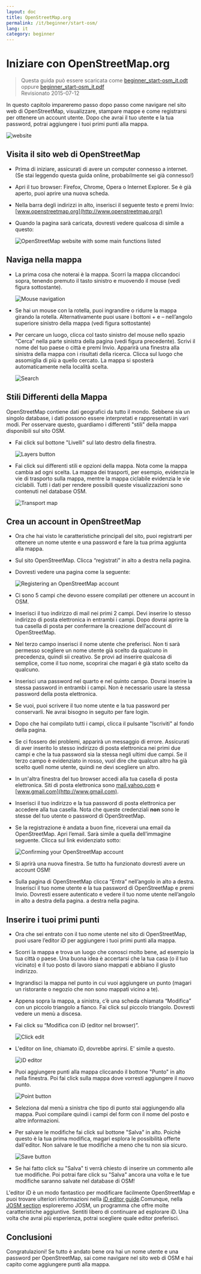 ```yaml
---
layout: doc
title: OpenStreetMap.org
permalink: /it/beginner/start-osm/
lang: it
category: beginner
---
```


Iniziare con OpenStreetMap.org
====================================

> Questa guida può essere scaricata come [beginner_start-osm_it.odt](/files/beginner_start-osm_it.odt) oppure [beginner_start-osm_it.pdf](/files/beginner_start-osm_it.pdf)  
> Revisionato 2015-07-12  

In questo capitolo impareremo passo dopo passo come navigare nel
sito web di OpenStreetMap, visualizzare, stampare mappe e come registrarsi per ottenere un account
utente. Dopo che avrai il tuo utente e la tua password, potrai
aggiungere i tuoi primi punti alla mappa.

![website][]

Visita il sito web di OpenStreetMap
-------------------------------

- Prima di iniziare, assicurati di avere un computer connesso a internet.
    (Se stai leggendo questa guida online, probabilmente sei già connesso!)
- Apri il tuo browser: Firefox, Chrome, Opera o Internet
    Explorer. Se è già aperto, puoi aprire una nuova scheda.
- Nella barra degli indirizzi in alto, inserisci il seguente testo e premi Invio:
    [www.openstreetmap.org](http://www.openstreetmap.org/)
- Quando la pagina sarà caricata, dovresti vedere qualcosa di
    simile a questo:

    ![OpenStreetMap website with some main functions listed][]

Naviga nella mappa
----------------

- La prima cosa che noterai è la mappa. Scorri la mappa cliccandoci
    sopra,  tenendo premuto il tasto sinistro e
    muovendo il mouse (vedi figura sottostante).

    ![Mouse navigation][]

- Se hai un mouse con la rotella, puoi ingrandire o ridurre la mappa
    girando la rotella.  Alternativamente puoi usare i bottoni +
    e – nell’angolo superiore sinistro della mappa (vedi figura
    sottostante)
- Per cercare un luogo, clicca col tasto sinistro del mouse nello spazio “Cerca” nella
    parte sinistra della pagina (vedi figura precedente). Scrivi il nome del
    tuo paese o città e premi Invio. Apparirà una finestra alla
    sinistra della mappa con i risultati della ricerca. Clicca sul
    luogo che assomiglia di più a quello cercato. La mappa si
    sposterà automaticamente nella località scelta.

    ![Search][]
   

Stili Differenti della Mappa
------------------------

OpenStreetMap contiene dati geografici da tutto il mondo. Sebbene
sia un singolo database, i dati possono essere interpretati e rappresentati in
vari modi. Per osservare questo, guardiamo i differenti "stili" della mappa
disponibili sul sito OSM.

- Fai click sul bottone "Livelli" sul lato destro della finestra.

    ![Layers button][]

- Fai click sui differenti stili e opzioni della mappa. Nota come la mappa
    cambia ad ogni scelta. La mappa dei trasporti, per esempio, evidenzia
    le vie di trasporto sulla mappa, mentre la mappa ciclabile evidenzia le vie
    ciclabili. Tutti i dati per rendere possibili queste visualizzazioni sono contenuti nel
    database OSM.

    ![Transport map][]

Crea un account in OpenStreetMap
-------------------------------

- Ora che hai visto le caratteristiche principali del sito, puoi
    registrarti per ottenere un nome utente e una password e fare la tua prima aggiunta
    alla mappa.
- Sul sito OpenStreetMap. Clicca “registrati” in alto
    a destra nella pagina.
- Dovresti vedere una pagina come la seguente:

    ![Registering an OpenStreetMap account][]

- Ci sono 5 campi che devono essere compilati per
    ottenere un account in OSM.
- Inserisci il tuo indirizzo di mail nei primi 2 campi.  Devi inserire
    lo stesso indirizzo di posta elettronica in entrambi i campi. Dopo dovrai aprire
    la tua casella di posta per confermare la creazione dell’account di OpenStreetMap.
- Nel terzo campo inserisci il nome utente che preferisci.
    Non ti sarà permesso scegliere un nome utente già scelto
    da qualcuno in precedenza, quindi sii creativo. Se provi ad inserire
    qualcosa di semplice, come il tuo nome, scoprirai che magari
    è già stato scelto da qualcuno.
- Inserisci una password nel quarto e nel quinto campo.  Dovrai inserire
    la stessa password in entrambi i campi. Non è necessario usare
    la stessa password della posta elettronica.
- Se vuoi, puoi scrivere il tuo nome utente e la tua password per conservarli. Ne
    avrai bisogno in seguito per fare login.
- Dopo che hai compilato tutti i campi, clicca il pulsante "Iscriviti" al
    fondo della pagina.
- Se ci fossero dei problemi, apparirà un messaggio di errore. Assicurati di
    aver inserito lo stesso indirizzo di posta elettronica nei primi due campi e
    che la tua password sia la stessa negli ultimi due campi.  Se il terzo campo
    è evidenziato in rosso, vuol dire che qualcun altro ha già scelto
    quell nome utente, quindi ne devi scegliere un altro.
- In un'altra finestra del tuo browser accedi alla tua casella di
    posta elettronica. Siti di posta elettronica sono [mail.yahoo.com](http://mail.yahoo.com)
    e [www.gmail.com](http://www.gmail.com).
- Inserisci il tuo indirizzo e la tua password di posta elettronica per accedere alla tua casella.
    Nota che queste credenziali __non__ sono le stesse del  tuo utente o
    password di OpenStreetMap.
- Se la registrazione è andata a buon fine, riceverai
    una email da OpenStreetMap.  Apri l’email. Sarà
    simile a quella dell’immagine seguente. Clicca sul link evidenziato
    sotto:

    ![Confirming your OpenStreetMap account][]

- Si aprirà una nuova finestra.  Se tutto ha funzionato dovresti
    avere un account OSM!
- Sulla pagina di OpenStreetMap clicca “Entra” nell’angolo in alto a destra.
    Inserisci il tuo nome utente e la tua password di OpenStreetMap e premi Invio. Dovresti
    essere autenticato e vedere il tuo nome utente nell’angolo in alto a destra della pagina.
    a destra nella pagina.

Inserire i tuoi primi punti
------------------------

- Ora che sei entrato con il tuo nome utente nel sito di OpenStreetMap,
    puoi usare l’editor iD per aggiungere i tuoi primi punti
    alla mappa.
- Scorri la mappa e trova un luogo che conosci molto bene, ad esempio la tua città
    o paese. Una buona idea è accertarsi che la tua casa (o il tuo vicinato) e il tuo posto di lavoro siano mappati e abbiano il giusto indirizzo. 
- Ingrandisci la mappa nel punto in cui vuoi aggiungere un punto (magari un ristorante o negozio che non sono mappati vicino a te).
- Appena sopra la mappa, a sinistra, c’è una scheda chiamata “Modifica” con un
    piccolo triangolo a fianco. Fai click sul piccolo triangolo. Dovresti vedere un menù
    a discesa.
- Fai click su “Modifica con iD (editor nel browser)”.

    ![Click edit][]

- L'editor on line, chiamato iD, dovrebbe aprirsi. E' simile a questo.

    ![iD editor][]

- Puoi aggiungere punti alla mappa cliccando il bottone "Punto" in
    alto nella finestra. Poi fai click sulla mappa dove vorresti aggiungere il nuovo
    punto.

    ![Point button][]    

- Seleziona dal menù a sinistra che tipo di punto stai
    aggiungendo alla mappa. Puoi compilare quindi i campi del form con
    il nome del posto e altre informazioni.
- Per salvare le modifiche fai click sul bottone "Salva" in alto. Poichè questo è la tua
    prima modifica, magari esplora le possibilità offerte dall'editor. Non salvare le tue modifiche
    a meno che tu non sia sicuro.

    ![Save button][]    

- Se hai fatto click su "Salva" ti verrà chiesto di inserire un commento alle tue modifiche.
    Poi potrai fare click su "Salva" ancora una volta e le tue modifiche saranno salvate nel
    database di OSM!


L'editor iD è un modo fantastico per modificare facilmente OpenStreetMap e puoi trovare ulteriori informazioni nella [iD editor guide](/it/beginner/id-editor/).Comunque, nella [JOSM section](/it/josm/)
esploreremo JOSM, un programma che offre molte caratteristiche aggiuntive. Sentiti libero
di continuare ad esplorare iD. Una volta che avrai più esperienza, potrai scegliere
quale editor preferisci.

Conclusioni
-------

Congratulazioni!  Se tutto è andato bene ora hai un
nome utente e una password per OpenStreetMap, sai come navigare nel sito web di OSM e hai
capito come aggiungere punti alla mappa.



[website]: /images/beginner/start-osm_website_it.png
[OpenStreetMap website with some main functions listed]: /images/beginner/osm-website-main-functions_it.png
[Mouse navigation]: /images/beginner/mouse-navigation_it.png
[Search]: /images/beginner/search_it.png
[Layers button]: /images/beginner/layers_it.png
[Transport map]: /images/beginner/transport-map.png
[Registering an OpenStreetMap account]: /images/beginner/registering-account_it.png
[Confirming your OpenStreetMap account]: /images/beginner/confirming-account_it.png
[Click edit]: /images/beginner/click-edit_it.png
[iD editor]: /images/beginner/id-editor_it.png
[Point button]: /images/beginner/point-button_it.png
[Save button]: /images/beginner/save-button.png